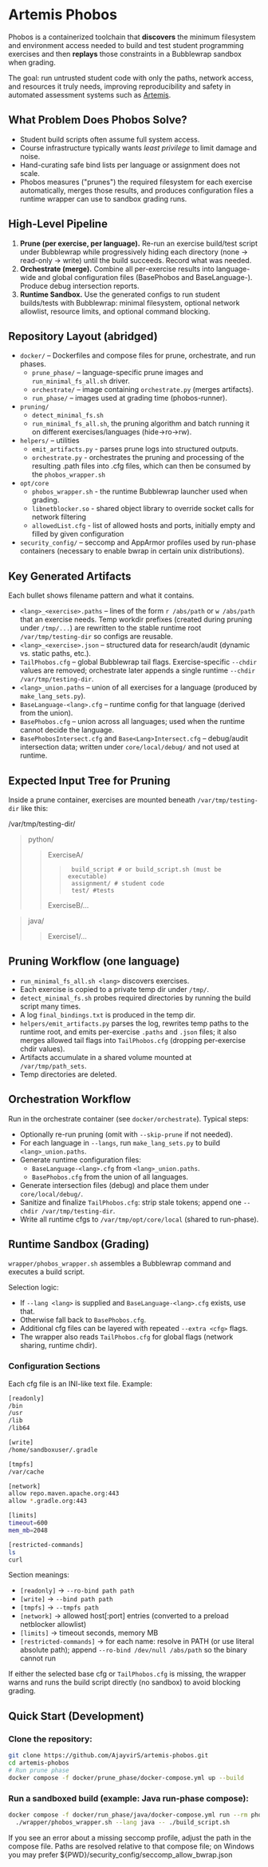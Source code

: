 # Artemis Phobos

Phobos is a containerized toolchain that **discovers** the minimum filesystem and
environment access needed to build and test student programming exercises and then
**replays** those constraints in a Bubblewrap sandbox when grading.

The goal: run untrusted student code with only the paths, network access, and resources
it truly needs, improving reproducibility and safety in automated assessment systems
such as [Artemis](https://github.com/ls1intum/Artemis).

## What Problem Does Phobos Solve?

- Student build scripts often assume full system access.
- Course infrastructure typically wants *least privilege* to limit damage and noise.
- Hand-curating safe bind lists per language or assignment does not scale.
- Phobos measures (\"prunes\") the required filesystem for each exercise automatically,
  merges those results, and produces configuration files a runtime wrapper can use to
  sandbox grading runs.

## High-Level Pipeline

1. **Prune (per exercise, per language).** Re-run an exercise build/test script under
   Bubblewrap while progressively hiding each directory (none → read-only → write) until
   the build succeeds. Record what was needed.
2. **Orchestrate (merge).** Combine all per-exercise results into language-wide and
   global configuration files (BasePhobos and BaseLanguage-<lang>). Produce debug
   intersection reports.
3. **Runtime Sandbox.** Use the generated configs to run student builds/tests with
   Bubblewrap: minimal filesystem, optional network allowlist, resource limits, and
   optional command blocking.

## Repository Layout (abridged)

- `docker/` – Dockerfiles and compose files for prune, orchestrate, and run phases.
  - `prune_phase/` – language-specific prune images and `run_minimal_fs_all.sh` driver.
  - `orchestrate/` – image containing `orchestrate.py` (merges artifacts).
  - `run_phase/` – images used at grading time (phobos-runner).
- `pruning/`
  - `detect_minimal_fs.sh`
  - `run_minimal_fs_all.sh`, the pruning algorithm and batch running it on different exercises/languages (hide→ro→rw).
- `helpers/` – utilities
  - `emit_artifacts.py` - parses prune logs into structured outputs.
  - `orchestrate.py` - orchestrates the pruning and processing of the resulting .path files into .cfg files, which can then be consumed by the `phobos_wrapper.sh`
- `opt/core`
  - `phobos_wrapper.sh` - the runtime Bubblewrap launcher used when grading.
  - `libnetblocker.so` - shared object library to override socket calls for network filtering
  - `allowedList.cfg` - list of allowed hosts and ports, initially empty and filled by given configuration
- `security_config/` – seccomp and AppArmor profiles used by run-phase containers (necessary to enable bwrap in certain unix distributions).

## Key Generated Artifacts

Each bullet shows filename pattern and what it contains.

- `<lang>_<exercise>.paths` – lines of the form `r /abs/path` or `w /abs/path` that an
  exercise needs. Temp workdir prefixes (created during pruning under `/tmp/...`) are
  rewritten to the stable runtime root `/var/tmp/testing-dir` so configs are reusable.
- `<lang>_<exercise>.json` – structured data for research/audit (dynamic vs. static paths, etc.).
- `TailPhobos.cfg` – global Bubblewrap tail flags. Exercise-specific `--chdir` values are
  removed; orchestrate later appends a single runtime `--chdir /var/tmp/testing-dir`.
- `<lang>_union.paths` – union of all exercises for a language (produced by `make_lang_sets.py`).
- `BaseLanguage-<lang>.cfg` – runtime config for that language (derived from the union).
- `BasePhobos.cfg` – union across all languages; used when the runtime cannot decide the
  language.
- `BasePhobosIntersect.cfg` and `Base<Lang>Intersect.cfg` – debug/audit intersection data;
  written under `core/local/debug/` and not used at runtime.

## Expected Input Tree for Pruning

Inside a prune container, exercises are mounted beneath `/var/tmp/testing-dir` like this:

/var/tmp/testing-dir/
>  python/
>>    ExerciseA/
>>>      build_script # or build_script.sh (must be executable)
>>>      assignment/ # student code
>>>      test/ #tests
>>    ExerciseB/...

>  java/
>>    Exercise1/...



## Pruning Workflow (one language)

- `run_minimal_fs_all.sh <lang>` discovers exercises.
- Each exercise is copied to a private temp dir under `/tmp/`.
- `detect_minimal_fs.sh` probes required directories by running the build script many times.
- A log `final_bindings.txt` is produced in the temp dir.
- `helpers/emit_artifacts.py` parses the log, rewrites temp paths to the runtime root, and
  emits per-exercise `.paths` and `.json` files; it also merges allowed tail flags into
  `TailPhobos.cfg` (dropping per-exercise chdir values).
- Artifacts accumulate in a shared volume mounted at `/var/tmp/path_sets`.
- Temp directories are deleted.

## Orchestration Workflow

Run in the orchestrate container (see `docker/orchestrate`). Typical steps:

- Optionally re-run pruning (omit with `--skip-prune` if not needed).
- For each language in `--langs`, run `make_lang_sets.py` to build `<lang>_union.paths`.
- Generate runtime configuration files:
  - `BaseLanguage-<lang>.cfg` from `<lang>_union.paths`.
  - `BasePhobos.cfg` from the union of all languages.
- Generate intersection files (debug) and place them under `core/local/debug/`.
- Sanitize and finalize `TailPhobos.cfg`: strip stale tokens; append one `--chdir /var/tmp/testing-dir`.
- Write all runtime cfgs to `/var/tmp/opt/core/local` (shared to run-phase).

## Runtime Sandbox (Grading)

`wrapper/phobos_wrapper.sh` assembles a Bubblewrap command and executes a build script.

Selection logic:

- If `--lang <lang>` is supplied and `BaseLanguage-<lang>.cfg` exists, use that.
- Otherwise fall back to `BasePhobos.cfg`.
- Additional cfg files can be layered with repeated `--extra <cfg>` flags.
- The wrapper also reads `TailPhobos.cfg` for global flags (network sharing, runtime chdir).

### Configuration Sections

Each cfg file is an INI-like text file. Example:
```bash
[readonly]
/bin
/usr
/lib
/lib64

[write]
/home/sandboxuser/.gradle

[tmpfs]
/var/cache

[network]
allow repo.maven.apache.org:443
allow *.gradle.org:443

[limits]
timeout=600
mem_mb=2048

[restricted-commands]
ls
curl
```


Section meanings:

- `[readonly]` -> `--ro-bind path path`
- `[write]` -> `--bind path path`
- `[tmpfs]` -> `--tmpfs path`
- `[network]` -> allowed host[:port] entries (converted to a preload netblocker allowlist)
- `[limits]` -> timeout seconds, memory MB
- `[restricted-commands]` -> for each name: resolve in PATH (or use literal absolute path);
  append `--ro-bind /dev/null /abs/path` so the binary cannot run

If either the selected base cfg or `TailPhobos.cfg` is missing, the wrapper warns and runs
the build script directly (no sandbox) to avoid blocking grading.

## Quick Start (Development)

### Clone the repository:

```bash
git clone https://github.com/AjayvirS/artemis-phobos.git
cd artemis-phobos
# Run prune phase
docker compose -f docker/prune_phase/docker-compose.yml up --build
```

### Run a sandboxed build (example: Java run-phase compose):

```bash
docker compose -f docker/run_phase/java/docker-compose.yml run --rm phobos-runner \
  ./wrapper/phobos_wrapper.sh --lang java -- ./build_script.sh
```

If you see an error about a missing seccomp profile, adjust the path in the compose file.
Paths are resolved relative to that compose file; on Windows you may prefer
${PWD}/security_config/seccomp_allow_bwrap.json

